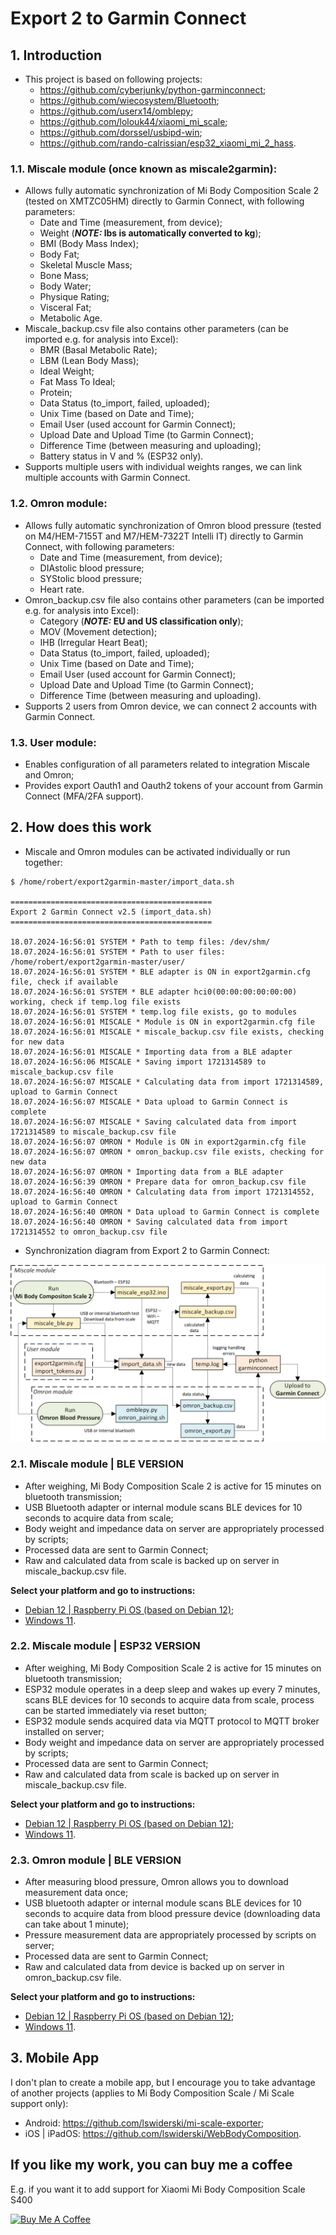 # Export 2 to Garmin Connect

## 1. Introduction
- This project is based on following projects:
  - https://github.com/cyberjunky/python-garminconnect;
  - https://github.com/wiecosystem/Bluetooth;
  - https://github.com/userx14/omblepy;
  - https://github.com/lolouk44/xiaomi_mi_scale;
  - https://github.com/dorssel/usbipd-win;
  - https://github.com/rando-calrissian/esp32_xiaomi_mi_2_hass.

### 1.1. Miscale module (once known as miscale2garmin):
- Allows fully automatic synchronization of Mi Body Composition Scale 2 (tested on XMTZC05HM) directly to Garmin Connect, with following parameters:
  - Date and Time (measurement, from device);
  - Weight (**_NOTE:_ lbs is automatically converted to kg**);
  - BMI (Body Mass Index);
  - Body Fat;
  - Skeletal Muscle Mass;
  - Bone Mass;
  - Body Water;
  - Physique Rating;
  - Visceral Fat;
  - Metabolic Age.
- Miscale_backup.csv file also contains other parameters (can be imported e.g. for analysis into Excel):
  - BMR (Basal Metabolic Rate);
  - LBM (Lean Body Mass);
  - Ideal Weight;
  - Fat Mass To Ideal;
  - Protein;
  - Data Status (to_import, failed, uploaded);
  - Unix Time (based on Date and Time);
  - Email User (used account for Garmin Connect);
  - Upload Date and Upload Time (to Garmin Connect);
  - Difference Time (between measuring and uploading);
  - Battery status in V and % (ESP32 only).
- Supports multiple users with individual weights ranges, we can link multiple accounts with Garmin Connect.

### 1.2. Omron module: 
- Allows fully automatic synchronization of Omron blood pressure (tested on M4/HEM-7155T and M7/HEM-7322T Intelli IT) directly to Garmin Connect, with following parameters:
  - Date and Time (measurement, from device);
  - DIAstolic blood pressure;
  - SYStolic blood pressure;
  - Heart rate.
- Omron_backup.csv file also contains other parameters (can be imported e.g. for analysis into Excel):
  - Category (**_NOTE:_ EU and US classification only**);
  - MOV (Movement detection);
  - IHB (Irregular Heart Beat);
  - Data Status (to_import, failed, uploaded);
  - Unix Time (based on Date and Time);
  - Email User (used account for Garmin Connect);
  - Upload Date and Upload Time (to Garmin Connect);
  - Difference Time (between measuring and uploading).
-  Supports 2 users from Omron device, we can connect 2 accounts with Garmin Connect.

### 1.3. User module:
- Enables configuration of all parameters related to integration Miscale and Omron;
- Provides export Oauth1 and Oauth2 tokens of your account from Garmin Connect (MFA/2FA support).

## 2. How does this work
- Miscale and Omron modules can be activated individually or run together:
```
$ /home/robert/export2garmin-master/import_data.sh

=============================================
Export 2 Garmin Connect v2.5 (import_data.sh)
=============================================

18.07.2024-16:56:01 SYSTEM * Path to temp files: /dev/shm/
18.07.2024-16:56:01 SYSTEM * Path to user files: /home/robert/export2garmin-master/user/
18.07.2024-16:56:01 SYSTEM * BLE adapter is ON in export2garmin.cfg file, check if available
18.07.2024-16:56:01 SYSTEM * BLE adapter hci0(00:00:00:00:00:00) working, check if temp.log file exists
18.07.2024-16:56:01 SYSTEM * temp.log file exists, go to modules
18.07.2024-16:56:01 MISCALE * Module is ON in export2garmin.cfg file
18.07.2024-16:56:01 MISCALE * miscale_backup.csv file exists, checking for new data
18.07.2024-16:56:01 MISCALE * Importing data from a BLE adapter
18.07.2024-16:56:06 MISCALE * Saving import 1721314589 to miscale_backup.csv file
18.07.2024-16:56:07 MISCALE * Calculating data from import 1721314589, upload to Garmin Connect
18.07.2024-16:56:07 MISCALE * Data upload to Garmin Connect is complete
18.07.2024-16:56:07 MISCALE * Saving calculated data from import 1721314589 to miscale_backup.csv file
18.07.2024-16:56:07 OMRON * Module is ON in export2garmin.cfg file
18.07.2024-16:56:07 OMRON * omron_backup.csv file exists, checking for new data
18.07.2024-16:56:07 OMRON * Importing data from a BLE adapter
18.07.2024-16:56:39 OMRON * Prepare data for omron_backup.csv file
18.07.2024-16:56:40 OMRON * Calculating data from import 1721314552, upload to Garmin Connect
18.07.2024-16:56:40 OMRON * Data upload to Garmin Connect is complete
18.07.2024-16:56:40 OMRON * Saving calculated data from import 1721314552 to omron_backup.csv file
```
- Synchronization diagram from Export 2 to Garmin Connect:

![alt text](https://github.com/RobertWojtowicz/export2garmin/blob/master/manuals/workflow.png)

### 2.1. Miscale module | BLE VERSION
- After weighing, Mi Body Composition Scale 2 is active for 15 minutes on bluetooth transmission;
- USB Bluetooth adapter or internal module scans BLE devices for 10 seconds to acquire data from scale;
- Body weight and impedance data on server are appropriately processed by scripts;
- Processed data are sent to Garmin Connect;
- Raw and calculated data from scale is backed up on server in miscale_backup.csv file.

**Select your platform and go to instructions:**
- [Debian 12 | Raspberry Pi OS (based on Debian 12)](https://github.com/RobertWojtowicz/export2garmin/blob/master/manuals/Miscale_BLE.md);
- [Windows 11](https://github.com/RobertWojtowicz/export2garmin/blob/master/manuals/all_BLE_win.md).

### 2.2. Miscale module | ESP32 VERSION
- After weighing, Mi Body Composition Scale 2 is active for 15 minutes on bluetooth transmission;
- ESP32 module operates in a deep sleep and wakes up every 7 minutes, scans BLE devices for 10 seconds to acquire data from scale, process can be started immediately via reset button;
- ESP32 module sends acquired data via MQTT protocol to MQTT broker installed on server;
- Body weight and impedance data on server are appropriately processed by scripts;
- Processed data are sent to Garmin Connect;
- Raw and calculated data from scale is backed up on server in miscale_backup.csv file.

**Select your platform and go to instructions:**
- [Debian 12 | Raspberry Pi OS (based on Debian 12)](https://github.com/RobertWojtowicz/export2garmin/blob/master/manuals/Miscale_ESP32.md);
- [Windows 11](https://github.com/RobertWojtowicz/export2garmin/blob/master/manuals/Miscale_ESP32_win.md).

### 2.3. Omron module | BLE VERSION
- After measuring blood pressure, Omron allows you to download measurement data once;
- USB bluetooth adapter or internal module scans BLE devices for 10 seconds to acquire data from blood pressure device (downloading data can take about 1 minute);
- Pressure measurement data are appropriately processed by scripts on server;
- Processed data are sent to Garmin Connect;
- Raw and calculated data from device is backed up on server in omron_backup.csv file.

**Select your platform and go to instructions:**
- [Debian 12 | Raspberry Pi OS (based on Debian 12)](https://github.com/RobertWojtowicz/export2garmin/blob/master/manuals/Omron_BLE.md);
- [Windows 11](https://github.com/RobertWojtowicz/export2garmin/blob/master/manuals/all_BLE_win.md).

## 3. Mobile App
I don't plan to create a mobile app, but I encourage you to take advantage of another projects (applies to Mi Body Composition Scale / Mi Scale support only):
- Android: https://github.com/lswiderski/mi-scale-exporter;
- iOS | iPadOS: https://github.com/lswiderski/WebBodyComposition.

## If you like my work, you can buy me a coffee 
E.g. if you want it to add support for Xiaomi Mi Body Composition Scale S400

<a href="https://www.buymeacoffee.com/RobertWojtowicz" target="_blank"><img src="https://cdn.buymeacoffee.com/buttons/default-orange.png" alt="Buy Me A Coffee" height="41" width="174"></a>
